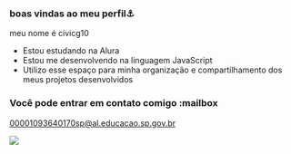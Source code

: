 ### boas vindas ao meu perfil⚓

meu nome é civicg10

- Estou estudando na Alura
- Estou me desenvolvendo na linguagem JavaScript
- Utilizo esse espaço para minha organização e compartilhamento dos meus projetos desenvolvidos

### Você pode entrar em contato comigo :mailbox

00001093640170sp@al.educacao.sp.gov.br

![](https://media1.tenor.com/m/Znv2nZ_hDoUAAAAC/happy-excited.gif)


